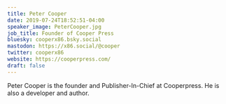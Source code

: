 ```yaml
---
title: Peter Cooper
date: 2019-07-24T18:52:51-04:00
speaker_image: PeterCooper.jpg
job_title: Founder of Cooper Press
bluesky: cooperx86.bsky.social
mastodon: https://x86.social/@cooper
twitter: cooperx86
website: https://cooperpress.com/
draft: false
---
```


Peter Cooper is the founder and Publisher-In-Chief at Cooperpress. He is also a developer and author.
